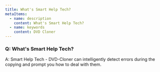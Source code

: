 ```yaml
---
title: What's Smart Help Tech?
metaItems:
  - name: description
    content: What's Smart Help Tech?
  - name: keywords
    content: DVD Cloner
---
```


### Q: What's Smart Help Tech?

A:
Smart Help Tech - DVD-Cloner can intelligently detect errors during the copying and prompt you how to deal with them.

